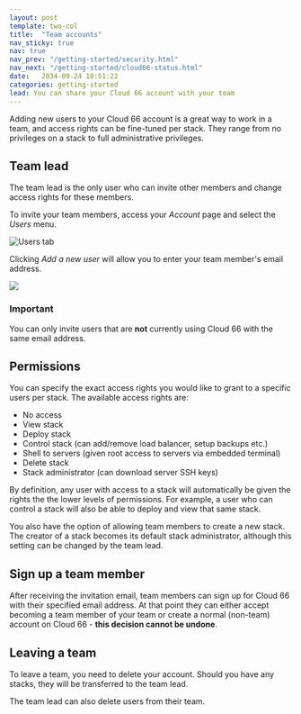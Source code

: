 ```yaml
---
layout: post
template: two-col
title:  "Team accounts"
nav_sticky: true
nav: true
nav_prev: "/getting-started/security.html"
nav_next: "/getting-started/cloud66-status.html"
date:   2034-09-24 10:51:22
categories: getting-started
lead: You can share your Cloud 66 account with your team
---
```


Adding new users to your Cloud 66 account is a great way to work in a team, and access rights can be fine-tuned per stack. They range from no privileges on a stack to full administrative privileges.

## Team lead
The team lead is the only user who can invite other members and change access rights for these members.

To invite your team members, access your <i>Account</i> page and select the <i>Users</i> menu.

![Users tab](http://cdn.cloud66.com.s3.amazonaws.com/images/help/users_tab.png)

Clicking <i>Add a new user</i> will allow you to enter your team member's email address.

![](http://help.cloud66.com.s3.amazonaws.com/pages/new_user_form.png)

<div class="notice">
		<h3>Important</h3>
		<p>You can only invite users that are <b>not</b> currently using Cloud 66 with the same email address.</p>
</div>

## Permissions

You can specify the exact access rights you would like to grant to a specific users per stack. The available access rights are:

- No access
- View stack
- Deploy stack
- Control stack (can add/remove load balancer, setup backups etc.)
- Shell to servers (given root access to servers via embedded terminal)
- Delete stack
- Stack administrator (can download server SSH keys)

By definition, any user with access to a stack will automatically be given the rights the the lower levels of permissions. For example, a user who can control a stack will also be able to deploy and view that same stack.

You also have the option of allowing team members to create a new stack. The creator of a stack becomes its default stack administrator, although this setting can be changed by the team lead.

## Sign up a team member
After receiving the invitation email, team members can sign up for Cloud 66 with their specified email address. At that point they can either accept becoming a team member of your team or create a normal (non-team) account on Cloud 66 - <b>this decision cannot be undone</b>.

## Leaving a team
To leave a team, you need to delete your account. Should you have any stacks, they will be transferred to the team lead.

The team lead can also delete users from their team.

